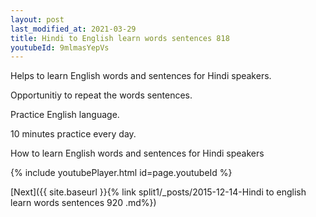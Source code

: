 ```yaml
---
layout: post
last_modified_at: 2021-03-29
title: Hindi to English learn words sentences 818 
youtubeId: 9mlmasYepVs
---
```

 
 
Helps to learn English words and sentences for Hindi speakers.

Opportunitiy to repeat the words sentences. 

Practice English language. 
 
10 minutes practice every day. 
 
How to learn English words and sentences for Hindi speakers 
 
{% include youtubePlayer.html id=page.youtubeId %}
 
 
[Next]({{ site.baseurl }}{% link  split1/_posts/2015-12-14-Hindi to english learn words sentences 920 .md%})
 
